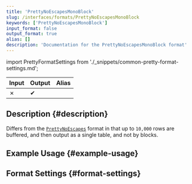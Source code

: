 ```yaml
---
title: 'PrettyNoEscapesMonoBlock'
slug: /interfaces/formats/PrettyNoEscapesMonoBlock
keywords: ['PrettyNoEscapesMonoBlock']
input_format: false
output_format: true
alias: []
description: 'Documentation for the PrettyNoEscapesMonoBlock format'
---
```


import PrettyFormatSettings from './_snippets/common-pretty-format-settings.md';

| Input | Output  | Alias |
|-------|---------|-------|
| ✗     | ✔       |       |

## Description {#description}

Differs from the [`PrettyNoEscapes`](./PrettyNoEscapes.md) format in that up to `10,000` rows are buffered, 
and then output as a single table, and not by blocks.

## Example Usage {#example-usage}

## Format Settings {#format-settings}

<PrettyFormatSettings/>